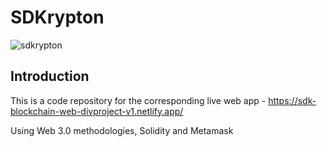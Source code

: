 # SDKrypton
![sdkrypton](https://user-images.githubusercontent.com/89008085/164451756-54374759-f096-4a6c-bb7a-53354c4ee3e4.png)

## Introduction
This is a code repository for the corresponding live web app - https://sdk-blockchain-web-divproject-v1.netlify.app/

Using Web 3.0 methodologies, Solidity and Metamask
